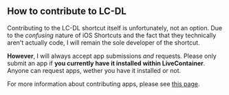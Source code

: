 ## How to contribute to LC-DL
Contributing to the LC-DL shortcut itself is unfortunately, not an option. Due to the *confusing* nature of iOS Shortcuts and the fact that they technically aren't actually code, I will remain the sole developer of the shortcut.

**However**, I will always accept app submissions *and* requests. Please only submit an app if **you currently have it installed within LiveContainer**. Anyone can request apps, wether you have it installed or not.

For more information about contributing apps, please see [this page](https://github.com/lc-dl/apps/tree/main?tab=contributing-ov-file).

